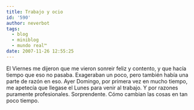 ```yaml
---
title: Trabajo y ocio
id: '590'
author: neverbot
tags:
  - blog
  - miniblog
  - mundo real™
date: 2007-11-26 12:55:25
---
```


El Viernes me dijeron que me vieron sonreir feliz y contento, y que hacía tiempo que eso no pasaba. Exageraban un poco, pero también había una parte de razón en eso. Ayer Domingo, por primera vez en mucho tiempo, me apetecía que llegase el Lunes para venir al trabajo. Y por razones puramente profesionales. Sorprendente. Cómo cambian las cosas en tan poco tiempo.
